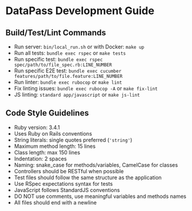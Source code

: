 # DataPass Development Guide

## Build/Test/Lint Commands

- Run server: `bin/local_run.sh` or with Docker: `make up`
- Run all tests: `bundle exec rspec` or `make tests`
- Run specific test: `bundle exec rspec spec/path/to/file_spec.rb:LINE_NUMBER`
- Run specific E2E test: `bundle exec cucumber features/path/to/file.feature:LINE_NUMBER`
- Run linter: `bundle exec rubocop` or `make lint`
- Fix linting issues: `bundle exec rubocop -A` or `make fix-lint`
- JS linting: `standard app/javascript` or `make js-lint`

## Code Style Guidelines

- Ruby version: 3.4.1
- Uses Ruby on Rails conventions
- String literals: single quotes preferred (`'string'`)
- Maximum method length: 15 lines
- Class length: max 150 lines
- Indentation: 2 spaces
- Naming: snake_case for methods/variables, CamelCase for classes
- Controllers should be RESTful when possible
- Test files should follow the same structure as the application
- Use RSpec expectations syntax for tests
- JavaScript follows StandardJS conventions
- DO NOT use comments, use meaningful variables and methods names
- All files should end with a newline
